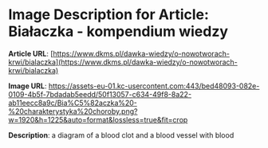 # Image Description for Article: Białaczka - kompendium wiedzy
**Article URL**: [https://www.dkms.pl/dawka-wiedzy/o-nowotworach-krwi/bialaczka](https://www.dkms.pl/dawka-wiedzy/o-nowotworach-krwi/bialaczka)

**Image URL**: https://assets-eu-01.kc-usercontent.com:443/bed48093-082e-0109-4b5f-7bdadab5eedd/50f13057-c634-49f8-8a22-ab11eecc8a9c/Bia%C5%82aczka%20-%20charakterystyka%20choroby.png?w=1920&h=1225&auto=format&lossless=true&fit=crop

**Description**: a diagram of a blood clot and a blood vessel with blood
